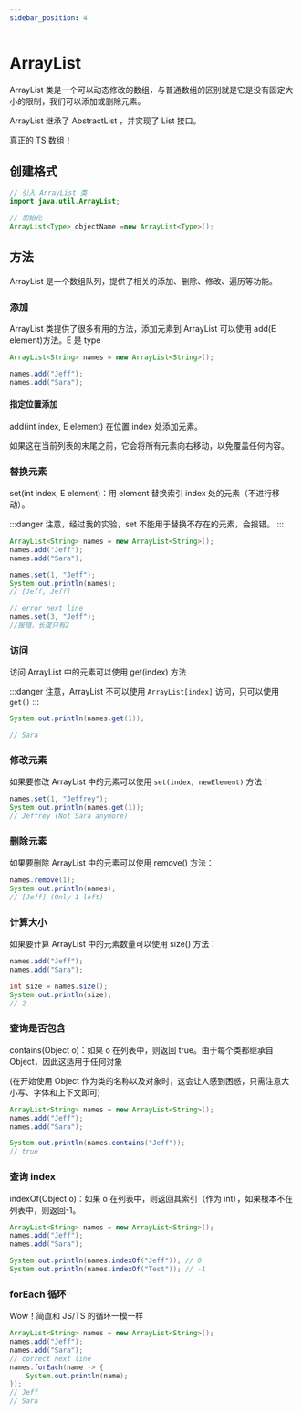 ```yaml
---
sidebar_position: 4
---
```


# ArrayList

ArrayList 类是一个可以动态修改的数组，与普通数组的区别就是它是没有固定大小的限制，我们可以添加或删除元素。

ArrayList 继承了 AbstractList ，并实现了 List 接口。

真正的 TS 数组！

## 创建格式

```java
// 引入 ArrayList 类
import java.util.ArrayList;

// 初始化
ArrayList<Type> objectName =new ArrayList<Type>();　
```

## 方法

ArrayList 是一个数组队列，提供了相关的添加、删除、修改、遍历等功能。

### 添加

ArrayList 类提供了很多有用的方法，添加元素到 ArrayList 可以使用 add(E element)方法。E 是 type

```java
ArrayList<String> names = new ArrayList<String>();

names.add("Jeff");
names.add("Sara");
```

#### 指定位置添加

add(int index, E element) 在位置 index 处添加元素。

如果这在当前列表的末尾之前，它会将所有元素向右移动，以免覆盖任何内容。

### 替换元素

set(int index, E element)：用 element 替换索引 index 处的元素（不进行移动）。

:::danger
注意，经过我的实验，set 不能用于替换不存在的元素，会报错。
:::

```java
ArrayList<String> names = new ArrayList<String>();
names.add("Jeff");
names.add("Sara");

names.set(1, "Jeff");
System.out.println(names);
// [Jeff, Jeff]

// error next line
names.set(3, "Jeff");
//报错，长度只有2
```

### 访问

访问 ArrayList 中的元素可以使用 get(index) 方法

:::danger
注意，ArrayList 不可以使用 `ArrayList[index]` 访问，只可以使用 `get()`
:::

```java
System.out.println(names.get(1));

// Sara
```

### 修改元素

如果要修改 ArrayList 中的元素可以使用 `set(index, newElement)` 方法：

```java
names.set(1, "Jeffrey");
System.out.println(names.get(1));
// Jeffrey (Not Sara anymore)
```

### 删除元素

如果要删除 ArrayList 中的元素可以使用 remove() 方法：

```java
names.remove(1);
System.out.println(names);
// [Jeff] (Only 1 left)
```

### 计算大小

如果要计算 ArrayList 中的元素数量可以使用 size() 方法：

```java
names.add("Jeff");
names.add("Sara");

int size = names.size();
System.out.println(size);
// 2
```

### 查询是否包含

contains(Object o)：如果 o 在列表中，则返回 true。由于每个类都继承自 Object，因此这适用于任何对象

(在开始使用 Object 作为类的名称以及对象时，这会让人感到困惑，只需注意大小写、字体和上下文即可)

```java
ArrayList<String> names = new ArrayList<String>();
names.add("Jeff");
names.add("Sara");

System.out.println(names.contains("Jeff"));
// true
```

### 查询 index

indexOf(Object o)：如果 o 在列表中，则返回其索引（作为 int），如果根本不在列表中，则返回-1。

```java
ArrayList<String> names = new ArrayList<String>();
names.add("Jeff");
names.add("Sara");

System.out.println(names.indexOf("Jeff")); // 0
System.out.println(names.indexOf("Test")); // -1
```

### forEach 循环

Wow！简直和 JS/TS 的循环一模一样

```java
ArrayList<String> names = new ArrayList<String>();
names.add("Jeff");
names.add("Sara");
// correct next line
names.forEach(name -> {
    System.out.println(name);
});
// Jeff
// Sara
```
